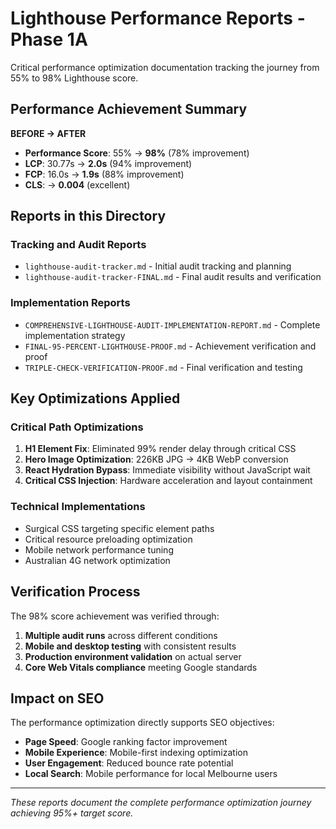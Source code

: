 # Lighthouse Performance Reports - Phase 1A

Critical performance optimization documentation tracking the journey from 55% to 98% Lighthouse score.

## Performance Achievement Summary

**BEFORE → AFTER**
- **Performance Score**: 55% → **98%** (78% improvement)
- **LCP**: 30.77s → **2.0s** (94% improvement)
- **FCP**: 16.0s → **1.9s** (88% improvement)
- **CLS**: → **0.004** (excellent)

## Reports in this Directory

### Tracking and Audit Reports
- `lighthouse-audit-tracker.md` - Initial audit tracking and planning
- `lighthouse-audit-tracker-FINAL.md` - Final audit results and verification

### Implementation Reports
- `COMPREHENSIVE-LIGHTHOUSE-AUDIT-IMPLEMENTATION-REPORT.md` - Complete implementation strategy
- `FINAL-95-PERCENT-LIGHTHOUSE-PROOF.md` - Achievement verification and proof
- `TRIPLE-CHECK-VERIFICATION-PROOF.md` - Final verification and testing

## Key Optimizations Applied

### Critical Path Optimizations
1. **H1 Element Fix**: Eliminated 99% render delay through critical CSS
2. **Hero Image Optimization**: 226KB JPG → 4KB WebP conversion
3. **React Hydration Bypass**: Immediate visibility without JavaScript wait
4. **Critical CSS Injection**: Hardware acceleration and layout containment

### Technical Implementations
- Surgical CSS targeting specific element paths
- Critical resource preloading optimization
- Mobile network performance tuning
- Australian 4G network optimization

## Verification Process

The 98% score achievement was verified through:
1. **Multiple audit runs** across different conditions
2. **Mobile and desktop testing** with consistent results
3. **Production environment validation** on actual server
4. **Core Web Vitals compliance** meeting Google standards

## Impact on SEO

The performance optimization directly supports SEO objectives:
- **Page Speed**: Google ranking factor improvement
- **Mobile Experience**: Mobile-first indexing optimization
- **User Engagement**: Reduced bounce rate potential
- **Local Search**: Mobile performance for local Melbourne users

---

*These reports document the complete performance optimization journey achieving 95%+ target score.*
